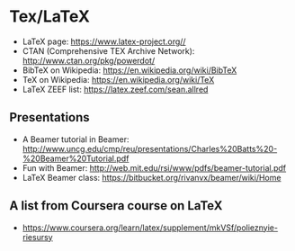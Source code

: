 # Tex/LaTeX

* LaTeX page: https://www.latex-project.org//
* CTAN (Comprehensive TEX Archive Network): http://www.ctan.org/pkg/powerdot/ 
* BibTeX on Wikipedia: https://en.wikipedia.org/wiki/BibTeX
* TeX on Wikipedia: https://en.wikipedia.org/wiki/TeX 
* LaTeX ZEEF list: https://latex.zeef.com/sean.allred

## Presentations
* A Beamer tutorial in Beamer: http://www.uncg.edu/cmp/reu/presentations/Charles%20Batts%20-%20Beamer%20Tutorial.pdf
* Fun with Beamer: http://web.mit.edu/rsi/www/pdfs/beamer-tutorial.pdf
* LaTeX Beamer class: https://bitbucket.org/rivanvx/beamer/wiki/Home

## A list from Coursera course on LaTeX
* https://www.coursera.org/learn/latex/supplement/mkVSf/polieznyie-riesursy
